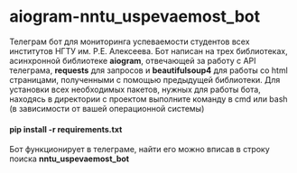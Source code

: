 # aiogram-nntu_uspevaemost_bot
Телеграм бот для мониторинга успеваемости студентов всех институтов НГТУ им. Р.Е. Алексеева.
Бот написан на трех библиотеках, асинхронной библиотеке **aiogram**, отвечающей за работу с API телеграма, **requests** для запросов и **beautifulsoup4** для работы со html страницами,
полученными с помощью предыдущей библиотеки.
Для установки всех необходимых пакетов, нужных для работы бота, находясь в директории с проектом выполните команду в сmd или bash (в зависимости от вашей операционной системы)
#### pip install -r requirements.txt
Бот функционирует в телеграме, найти его можно вписав в строку поиска **nntu_uspevaemost_bot**

